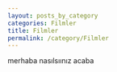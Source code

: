 ```yaml
---
layout: posts_by_category
categories: Filmler
title: Filmler
permalink: /category/Filmler
---
```


merhaba nasılsıınız acaba
